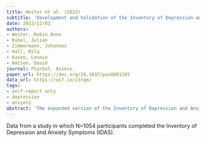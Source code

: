 ```yaml
---
title: Wester et al. (2022)
subtitle: 'Development and Validation of the Inventory of Depression and Anxiety Symptoms II – German Version'
date: 2022/12/01
authors:
- Wester, Robin Anno
- Rubel, Julian
- Zimmermann, Johannes
- Hall, Mila
- Kaven, Leonie
- Watson, David
journal: Psychol. Assess.
paper_url: https://doi.org/10.1037/pas0001185
data_url: https://osf.io/x3rqm/
tags:
- self-report only
- depression
- anxiety
abstract: 'The expanded version of the Inventory of Depression and Anxiety Symptoms (IDAS-II) is a 99-item self-report measure containing 18 nonoverlapping dimensional scales assessing symptoms of depression, anxiety, and mania. The aim of this study was to develop and validate a German adaptation of the IDAS-II. Participants from a community sample (N = 1,054) completed the IDAS-II (German version). In addition, part of the sample (N = 550) completed a series of additional measures of depression (Patient Health Questionnaire-9, WHO-Five Well-Being Index, Symptom Checklist-90 Revised-Short Version) and anxiety disorders (Generalized Anxiety Disorder Scale-7, Fear of Negative Evaluation Scale-5, Dimensional Obsessive-Compulsive Scale, The International Trauma Questionnaire). We conducted item-level confirmatory factor analyses (CFA) separately for the 15 nonsaturated IDAS-II scales, which confirmed unidimensionality. McDonalds ω indicated good internal consistency (ω > .8) of all symptom scales except Euphoria (ω = .751) and Ordering (ω = .728). A CFA of the IDAS-II scales, based on exploratory results by Watson et al. (2012), confirmed a three-factor model of Distress, Obsessions/Fear, and Positive Mood. Correlational analyses with additional symptom measures supported the convergent and discriminant validity of the IDAS-II scales. The IDAS-II (German version) allows for a reliable assessment of the severity of depression, anxiety, and bipolar symptoms and is one of the first clinical measures for German-speaking samples that is consistent with the Hierarchical Taxonomy of Psychopathology (HiTOP). (PsycInfo Database Record (c) 2022 APA, all rights reserved).'
---
```


Data from a study in which N=1054 participants completed the Inventory of Depression and Anxiety Symptoms (IDAS).
